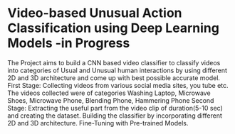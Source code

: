 # Video-based Unusual Action Classification using Deep Learning Models         -in Progress
The Project aims to build a CNN based video classifier to classify videos into categories of Usual and Unusual human interactions by using different 2D and 3D architecture and come up with best possible accurate model.
First Stage: Collecting videos from various social media sites, you tube etc. The videos collected were of categories  Washing Laptop, Microwave Shoes, Microwave Phone, Blending Phone, Hammering Phone
Second Stage: Extracting the useful part from the video clip of duration(5-10 sec) and creating the dataset.
Building the classifier by incorporating different 2D and 3D architecture.
Fine-Tuning with Pre-trained Models.
